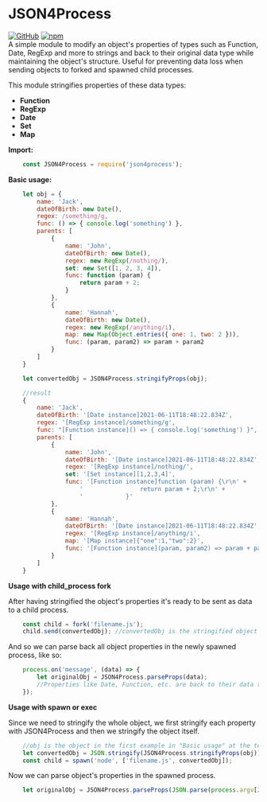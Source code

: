 # JSON4Process

[![GitHub](https://img.shields.io/badge/GitHub-v.0.2.2-blue.svg)](https://github.com/fuscoantonio/JSON4Process)
[![npm](https://img.shields.io/badge/npm-v.0.2.2-red.svg)](https://www.npmjs.com/package/json4process)  
A simple module to modify an object's properties of types such as Function, Date, RegExp and more to strings and back to their original data type while maintaining the object's structure. Useful for preventing data loss when sending objects to forked and spawned child processes.   

This module stringifies properties of these data types:
  - **Function**
  - **RegExp**
  - **Date**
  - **Set**
  - **Map**  

**Import:**
```javascript
    const JSON4Process = require('json4process');
```   
**Basic usage:**
```javascript
    let obj = {
        name: 'Jack',
        dateOfBirth: new Date(),
        regex: /something/g,
        func: () => { console.log('something') },
        parents: [
            {
                name: 'John',
                dateOfBirth: new Date(),
                regex: new RegExp(/nothing/),
                set: new Set([1, 2, 3, 4]),
                func: function (param) {
                    return param + 2;
                }
            },
            {
                name: 'Hannah',
                dateOfBirth: new Date(),
                regex: new RegExp(/anything/i),
                map: new Map(Object.entries({ one: 1, two: 2 })),
                func: (param, param2) => param + param2
            }
        ]
    }

    let convertedObj = JSON4Process.stringifyProps(obj);

    //result
    {
        name: 'Jack',
        dateOfBirth: '[Date instance]2021-06-11T18:48:22.834Z',
        regex: '[RegExp instance]/something/g',
        func: "[Function instance]() => { console.log('something') }",
        parents: [
            {
                name: 'John',
                dateOfBirth: '[Date instance]2021-06-11T18:48:22.834Z',
                regex: '[RegExp instance]/nothing/',
                set: '[Set instance][1,2,3,4]',
                func: '[Function instance]function (param) {\r\n' +
                    '                return param + 2;\r\n' +
                    '            }'
            },
            {
                name: 'Hannah',
                dateOfBirth: '[Date instance]2021-06-11T18:48:22.834Z',
                regex: '[RegExp instance]/anything/i',
                map: '[Map instance]{"one":1,"two":2}',
                func: '[Function instance](param, param2) => param + param2'
            }
        ]
    }
```
**Usage with child_process fork** 

After having stringified the object's properties it's ready to be sent as data to a child process.
```javascript
    const child = fork('filename.js');
    child.send(convertedObj); //convertedObj is the stringified object in the example above
```
And so we can parse back all object properties in the newly spawned process, like so:
```javascript
    process.on('message', (data) => {
        let originalObj = JSON4Process.parseProps(data);
        //Properties like Date, Function, etc. are back to their data type and can now be used as such
    });
```

**Usage with spawn or exec**

Since we need to stringify the whole object, we first stringify each property with JSON4Process and then we stringify the object itself.
```javascript
    //obj is the object in the first example in "Basic usage" at the top of this document
    let convertedObj = JSON.stringify(JSON4Process.stringifyProps(obj));
    const child = spawn('node', ['filename.js', convertedObj]);
```
Now we can parse object's properties in the spawned process.
```javascript
    let originalObj = JSON4Process.parseProps(JSON.parse(process.argv[2]));
```
